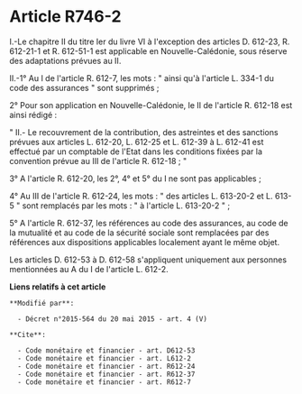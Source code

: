 # Article R746-2

I.-Le chapitre II du titre Ier du livre VI à l'exception des articles D. 612-23, R. 612-21-1 et R. 612-51-1 est  applicable
en Nouvelle-Calédonie, sous réserve des adaptations prévues au II. 

II.-1° Au I de l'article R. 612-7, les mots : " ainsi qu'à l'article L. 334-1 du code des assurances " sont supprimés ; 

2° Pour son application en Nouvelle-Calédonie, le II de l'article R. 612-18 est ainsi rédigé : 

" II.- Le recouvrement de la contribution, des astreintes et des sanctions prévues aux articles L. 612-20, L. 612-25 et L.
612-39 à L. 612-41 est effectué par un comptable de l'Etat dans les conditions fixées par la convention prévue au III de
l'article R. 612-18 ; "

3° A l'article R. 612-20, les 2°, 4° et 5° du I ne sont pas applicables ; 

4° Au III de l'article R. 612-24, les mots : " des articles L. 613-20-2 et L. 613-5 " sont remplacés par les mots : " à
l'article L. 613-20-2 " ; 

5° A l'article R. 612-37, les références au code des assurances, au code de la mutualité et au code de la sécurité sociale
sont remplacées par des références aux dispositions applicables localement ayant le même objet. 

Les articles D. 612-53 à D. 612-58 s'appliquent uniquement aux personnes mentionnées au A du I de l'article L. 612-2.

**Liens relatifs à cet article**

	**Modifié par**:

	  - Décret n°2015-564 du 20 mai 2015 - art. 4 (V)

	**Cite**:

	  - Code monétaire et financier - art. D612-53
	  - Code monétaire et financier - art. L612-2
	  - Code monétaire et financier - art. R612-24
	  - Code monétaire et financier - art. R612-37
	  - Code monétaire et financier - art. R612-7
